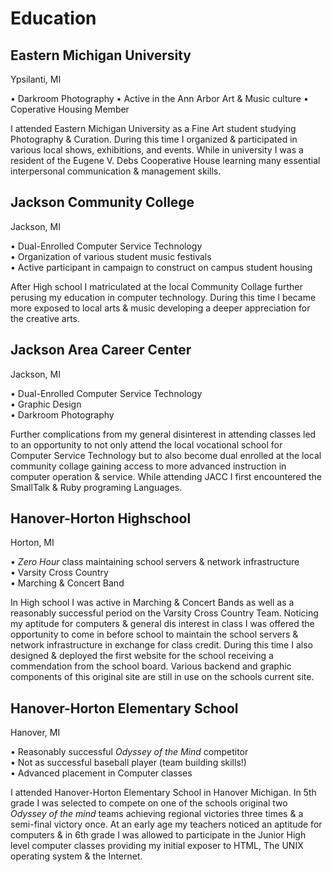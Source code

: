 # Education

## Eastern Michigan University
Ypsilanti, MI

• Darkroom Photography
• Active in the Ann Arbor Art & Music culture
• Coperative Housing Member

I attended Eastern Michigan University as a Fine Art student studying Photography & Curation. During this time I organized & participated in various local shows, exhibitions, and events. While in university I was a resident of the Eugene V. Debs Cooperative House learning many essential interpersonal communication & management skills. 

## Jackson Community College
Jackson, MI

• Dual-Enrolled Computer Service Technology  
• Organization of various student music festivals  
• Active participant in campaign to construct on campus student housing  

After High school I matriculated at the local Community Collage further perusing my education in computer technology. During this time I became more exposed to local arts & music developing a deeper appreciation for the creative arts.

## Jackson Area Career Center
Jackson, MI

• Dual-Enrolled Computer Service Technology  
• Graphic Design  
• Darkroom Photography  

Further complications from my general disinterest in attending classes led to an opportunity to not only attend the local vocational school for Computer Service Technology but to also become dual enrolled at the local community collage gaining access to more advanced instruction in computer operation & service. While attending JACC I first encountered the SmallTalk & Ruby programing Languages.

## Hanover-Horton Highschool
Horton, MI

• *Zero Hour* class maintaining school servers & network infrastructure  
• Varsity Cross Country  
• Marching & Concert Band  

In High school I was active in Marching & Concert Bands as well as a reasonably successful period on the Varsity Cross Country Team. Noticing my aptitude for computers & general dis interest in class I was offered the opportunity to come in before school to maintain the school servers & network infrastructure in exchange for class credit. During this time I also designed & deployed the first website for the school receiving a commendation from the school board. Various backend and graphic components of this original site are still in use on the schools current site.

## Hanover-Horton Elementary School
Hanover, MI

• Reasonably successful *Odyssey of the Mind* competitor  
• Not as successful baseball player (team building skills!)  
• Advanced placement in Computer classes  

I attended Hanover-Horton Elementary School in Hanover Michigan. In 5th grade I was selected to compete on one of the schools original two *Odyssey of the mind* teams achieving regional victories three times & a semi-final victory once. At an early age my teachers noticed an aptitude for computers & in 6th grade I was allowed to participate in the Junior High level computer classes providing my initial exposer to HTML, The UNIX operating system & the Internet.

